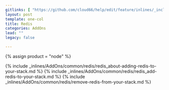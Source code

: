 ```yaml
---
gitlinks: [ "https://github.com/cloud66/help/edit/feature/inlines/_includes/_inlines/AddOns/common/redis/redis_about-adding-redis-to-your-stack.html", "https://github.com/cloud66/help/edit/feature/inlines/_includes/_inlines/AddOns/common/redis/redis_add-redis-to-your-stack.html", "https://github.com/cloud66/help/edit/feature/inlines/_includes/_inlines/AddOns/common/redis/remove-redis-from-your-stack.html" ]
layout: post
template: one-col
title: Redis
categories: AddOns
lead: ""
legacy: false

---
```

{% assign product = "node" %}

{% include _inlines/AddOns/common/redis/redis_about-adding-redis-to-your-stack.md %}
{% include _inlines/AddOns/common/redis/redis_add-redis-to-your-stack.md %}
{% include _inlines/AddOns/common/redis/remove-redis-from-your-stack.md %}
